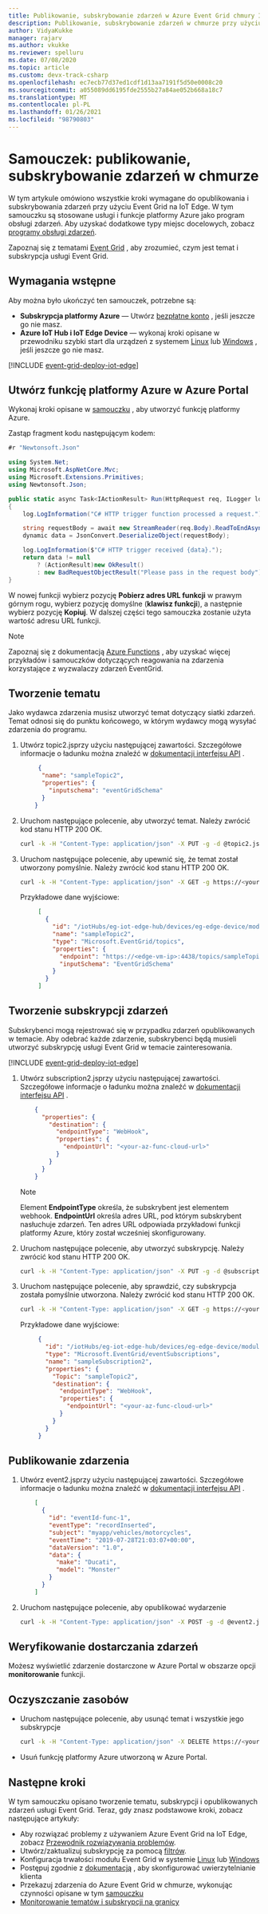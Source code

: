 ```yaml
---
title: Publikowanie, subskrybowanie zdarzeń w Azure Event Grid chmury IoT Edge | Microsoft Docs
description: Publikowanie, subskrybowanie zdarzeń w chmurze przy użyciu elementu webhook z Event Grid na IoT Edge
author: VidyaKukke
manager: rajarv
ms.author: vkukke
ms.reviewer: spelluru
ms.date: 07/08/2020
ms.topic: article
ms.custom: devx-track-csharp
ms.openlocfilehash: ec7ecb77d37ed1cdf1d13aa7191f5d50e0008c20
ms.sourcegitcommit: a055089dd6195fde2555b27a84ae052b668a18c7
ms.translationtype: MT
ms.contentlocale: pl-PL
ms.lasthandoff: 01/26/2021
ms.locfileid: "98790803"
---
```

# <a name="tutorial-publish-subscribe-to-events-in-cloud"></a>Samouczek: publikowanie, subskrybowanie zdarzeń w chmurze

W tym artykule omówiono wszystkie kroki wymagane do opublikowania i subskrybowania zdarzeń przy użyciu Event Grid na IoT Edge. W tym samouczku są stosowane usługi i funkcje platformy Azure jako program obsługi zdarzeń. Aby uzyskać dodatkowe typy miejsc docelowych, zobacz [programy obsługi zdarzeń](event-handlers.md).

Zapoznaj się z tematami [Event Grid](concepts.md) , aby zrozumieć, czym jest temat i subskrypcja usługi Event Grid.

## <a name="prerequisites"></a>Wymagania wstępne 
Aby można było ukończyć ten samouczek, potrzebne są:

* **Subskrypcja platformy Azure** — Utwórz [bezpłatne konto](https://azure.microsoft.com/free) , jeśli jeszcze go nie masz. 
* **Azure IoT Hub i IoT Edge Device** — wykonaj kroki opisane w przewodniku szybki start dla urządzeń z systemem [Linux](../../iot-edge/quickstart-linux.md) lub [Windows](../../iot-edge/quickstart.md) , jeśli jeszcze go nie masz.

[!INCLUDE [event-grid-deploy-iot-edge](../../../includes/event-grid-deploy-iot-edge.md)]

## <a name="create-an-azure-function-in-the-azure-portal"></a>Utwórz funkcję platformy Azure w Azure Portal

Wykonaj kroki opisane w [samouczku](../../azure-functions/functions-get-started.md) , aby utworzyć funkcję platformy Azure. 

Zastąp fragment kodu następującym kodem:

```csharp
#r "Newtonsoft.Json"

using System.Net;
using Microsoft.AspNetCore.Mvc;
using Microsoft.Extensions.Primitives;
using Newtonsoft.Json;

public static async Task<IActionResult> Run(HttpRequest req, ILogger log)
{
    log.LogInformation("C# HTTP trigger function processed a request.");

    string requestBody = await new StreamReader(req.Body).ReadToEndAsync();
    dynamic data = JsonConvert.DeserializeObject(requestBody);

    log.LogInformation($"C# HTTP trigger received {data}.");
    return data != null
        ? (ActionResult)new OkResult()
        : new BadRequestObjectResult("Please pass in the request body");
}
```

W nowej funkcji wybierz pozycję **Pobierz adres URL funkcji** w prawym górnym rogu, wybierz pozycję domyślne (**klawisz funkcji**), a następnie wybierz pozycję **Kopiuj**. W dalszej części tego samouczka zostanie użyta wartość adresu URL funkcji.

> [!NOTE]
> Zapoznaj się z dokumentacją [Azure Functions](../../azure-functions/functions-overview.md) , aby uzyskać więcej przykładów i samouczków dotyczących reagowania na zdarzenia korzystające z wyzwalaczy zdarzeń EventGrid.

## <a name="create-a-topic"></a>Tworzenie tematu

Jako wydawca zdarzenia musisz utworzyć temat dotyczący siatki zdarzeń. Temat odnosi się do punktu końcowego, w którym wydawcy mogą wysyłać zdarzenia do programu.

1. Utwórz topic2.jsprzy użyciu następującej zawartości. Szczegółowe informacje o ładunku można znaleźć w [dokumentacji interfejsu API](api.md) .

    ```json
         {
          "name": "sampleTopic2",
          "properties": {
            "inputschema": "eventGridSchema"
          }
        }
    ```
1. Uruchom następujące polecenie, aby utworzyć temat. Należy zwrócić kod stanu HTTP 200 OK.

    ```sh
    curl -k -H "Content-Type: application/json" -X PUT -g -d @topic2.json https://<your-edge-device-public-ip-here>:4438/topics/sampleTopic2?api-version=2019-01-01-preview
    ```
1. Uruchom następujące polecenie, aby upewnić się, że temat został utworzony pomyślnie. Należy zwrócić kod stanu HTTP 200 OK.

    ```sh
    curl -k -H "Content-Type: application/json" -X GET -g https://<your-edge-device-public-ip-here>:4438/topics/sampleTopic2?api-version=2019-01-01-preview
    ```

   Przykładowe dane wyjściowe:

   ```json
        [
          {
            "id": "/iotHubs/eg-iot-edge-hub/devices/eg-edge-device/modules/eventgridmodule/topics/sampleTopic2",
            "name": "sampleTopic2",
            "type": "Microsoft.EventGrid/topics",
            "properties": {
              "endpoint": "https://<edge-vm-ip>:4438/topics/sampleTopic2/events?api-version=2019-01-01-preview",
              "inputSchema": "EventGridSchema"
            }
          }
        ]
   ```

## <a name="create-an-event-subscription"></a>Tworzenie subskrypcji zdarzeń

Subskrybenci mogą rejestrować się w przypadku zdarzeń opublikowanych w temacie. Aby odebrać każde zdarzenie, subskrybenci będą musieli utworzyć subskrypcję usługi Event Grid w temacie zainteresowania.

[!INCLUDE [event-grid-deploy-iot-edge](../../../includes/event-grid-edge-persist-event-subscriptions.md)]

1. Utwórz subscription2.jsprzy użyciu następującej zawartości. Szczegółowe informacje o ładunku można znaleźć w [dokumentacji interfejsu API](api.md) .

    ```json
        {
          "properties": {
            "destination": {
              "endpointType": "WebHook",
              "properties": {
                "endpointUrl": "<your-az-func-cloud-url>"
              }
            }
          }
        }
    ```

   >[!NOTE]
   > Element **EndpointType** określa, że subskrybent jest elementem webhook.  **EndpointUrl** określa adres URL, pod którym subskrybent nasłuchuje zdarzeń. Ten adres URL odpowiada przykładowi funkcji platformy Azure, który został wcześniej skonfigurowany.
2. Uruchom następujące polecenie, aby utworzyć subskrypcję. Należy zwrócić kod stanu HTTP 200 OK.

    ```sh
    curl -k -H "Content-Type: application/json" -X PUT -g -d @subscription2.json https://<your-edge-device-public-ip-here>:4438/topics/sampleTopic2/eventSubscriptions/sampleSubscription2?api-version=2019-01-01-preview
    ```
3. Uruchom następujące polecenie, aby sprawdzić, czy subskrypcja została pomyślnie utworzona. Należy zwrócić kod stanu HTTP 200 OK.

    ```sh
    curl -k -H "Content-Type: application/json" -X GET -g https://<your-edge-device-public-ip-here>:4438/topics/sampleTopic2/eventSubscriptions/sampleSubscription2?api-version=2019-01-01-preview
    ```

    Przykładowe dane wyjściowe:

   ```json
        {
          "id": "/iotHubs/eg-iot-edge-hub/devices/eg-edge-device/modules/eventgridmodule/topics/sampleTopic2/eventSubscriptions/sampleSubscription2",
          "type": "Microsoft.EventGrid/eventSubscriptions",
          "name": "sampleSubscription2",
          "properties": {
            "Topic": "sampleTopic2",
            "destination": {
              "endpointType": "WebHook",
              "properties": {
                "endpointUrl": "<your-az-func-cloud-url>"
              }
            }
          }
        }
    ```

## <a name="publish-an-event"></a>Publikowanie zdarzenia

1. Utwórz event2.jsprzy użyciu następującej zawartości. Szczegółowe informacje o ładunku można znaleźć w [dokumentacji interfejsu API](api.md) .

    ```json
        [
          {
            "id": "eventId-func-1",
            "eventType": "recordInserted",
            "subject": "myapp/vehicles/motorcycles",
            "eventTime": "2019-07-28T21:03:07+00:00",
            "dataVersion": "1.0",
            "data": {
              "make": "Ducati",
              "model": "Monster"
            }
          }
        ]
    ```
1. Uruchom następujące polecenie, aby opublikować wydarzenie

    ```sh
    curl -k -H "Content-Type: application/json" -X POST -g -d @event2.json https://<your-edge-device-public-ip-here>:4438/topics/sampleTopic2/events?api-version=2019-01-01-preview
    ```

## <a name="verify-event-delivery"></a>Weryfikowanie dostarczania zdarzeń

Możesz wyświetlić zdarzenie dostarczone w Azure Portal w obszarze opcji **monitorowanie** funkcji.

## <a name="cleanup-resources"></a>Oczyszczanie zasobów

* Uruchom następujące polecenie, aby usunąć temat i wszystkie jego subskrypcje

    ```sh
    curl -k -H "Content-Type: application/json" -X DELETE https://<your-edge-device-public-ip-here>:4438/topics/sampleTopic2?api-version=2019-01-01-preview
    ```

* Usuń funkcję platformy Azure utworzoną w Azure Portal.

## <a name="next-steps"></a>Następne kroki

W tym samouczku opisano tworzenie tematu, subskrypcji i opublikowanych zdarzeń usługi Event Grid. Teraz, gdy znasz podstawowe kroki, zobacz następujące artykuły:

* Aby rozwiązać problemy z używaniem Azure Event Grid na IoT Edge, zobacz [Przewodnik rozwiązywania problemów](troubleshoot.md).
* Utwórz/zaktualizuj subskrypcję za pomocą [filtrów](advanced-filtering.md).
* Konfiguracja trwałości modułu Event Grid w systemie [Linux](persist-state-linux.md) lub [Windows](persist-state-windows.md)
* Postępuj zgodnie z [dokumentacją](configure-client-auth.md) , aby skonfigurować uwierzytelnianie klienta
* Przekazuj zdarzenia do Azure Event Grid w chmurze, wykonując czynności opisane w tym [samouczku](forward-events-event-grid-cloud.md)
* [Monitorowanie tematów i subskrypcji na granicy](monitor-topics-subscriptions.md)